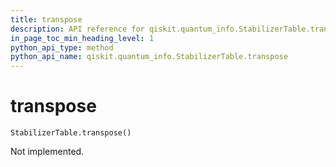 ```yaml
---
title: transpose
description: API reference for qiskit.quantum_info.StabilizerTable.transpose
in_page_toc_min_heading_level: 1
python_api_type: method
python_api_name: qiskit.quantum_info.StabilizerTable.transpose
---
```


# transpose

<span id="qiskit.quantum_info.StabilizerTable.transpose" />

`StabilizerTable.transpose()`

Not implemented.

